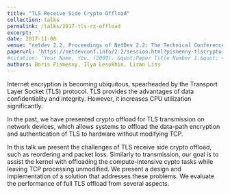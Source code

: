 ```yaml
---
title: "TLS Receive Side Crypto Offload"
collection: talks
permalink: /talks/2017-tls-rx-offload
excerpt: ''
date: 2017-11-08
venue: "netdev 2.2, Proceedings of NetDev 2.2: The Technical Conference on Linux Networking"
paperurl: 'https://netdevconf.info/2.2/session.html?pismenny-tlscrypto-talk'
#citation: 'Your Name, You. (2009). &quot;Paper Title Number 1.&quot; <i>Journal 1</i>. 1(1).'
authors: Boris Pismenny, Ilya Lesokhin, Liran Liss
---
```


Internet encryption is becoming ubiquitous, spearheaded by the Transport Layer
Socket (TLS) protocol. TLS provides the advantages of data confidentiality and
integrity. However, it increases CPU utilization significantly.

In the past, we have presented crypto offload for TLS transmission on network
devices, which allows systems to offload the data-path encryption and
authentication of TLS to hardware without modifying TCP.

In this talk we present the challenges of TLS receive side crypto offload, such
as reordering and packet loss. Similarly to transmission, our goal is to assist
the kernel with offloading the compute-intensive cypto tasks while leaving TCP
processing unmodified. We present a design and implementation of a solution
that addresses these problems. We evaluate the performance of full TLS offload
from several aspects.

